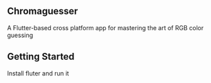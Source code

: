 ## Chromaguesser
A Flutter-based cross platform app for mastering the art of RGB color guessing

## Getting Started
Install fluter and run it
